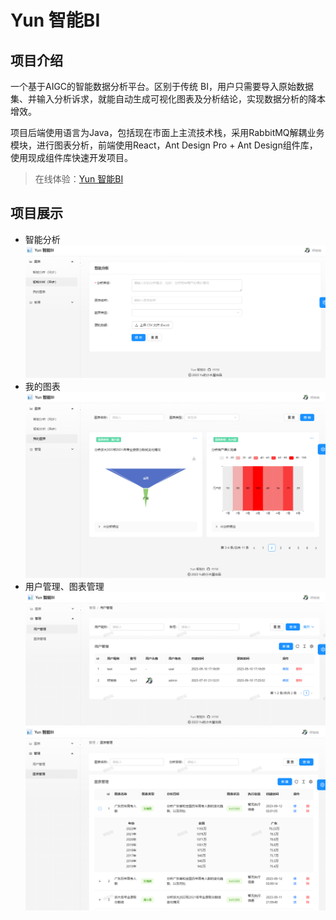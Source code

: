 # Yun 智能BI

## 项目介绍

一个基于AIGC的智能数据分析平台。区别于传统 BI，用户只需要导入原始数据集、并输入分析诉求，就能自动生成可视化图表及分析结论，实现数据分析的降本增效。

项目后端使用语言为Java，包括现在市面上主流技术栈，采用RabbitMQ解耦业务模块，进行图表分析，前端使用React，Ant Design Pro + Ant Design组件库，使用现成组件库快速开发项目。

> 在线体验：[Yun 智能BI](http://111.230.61.108:889)

## 项目展示

* 智能分析
  ![image1.png](doc%2Fimage1.png)
* 我的图表
  ![image2.png](doc%2Fimage2.png)
* 用户管理、图表管理
  ![image3.png](doc%2Fimage3.png)
  ![image4.png](doc%2Fimage4.png)